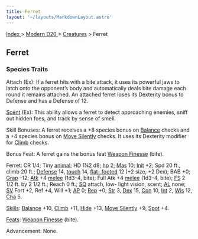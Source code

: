 ```yaml
---
title: Ferret
layout: '~/layouts/MarkdownLayout.astro'
---
```


[ Index ](/) > [ Modern D20 ](/modern.d20.srd) > [Creatures](/modern.d20.srd/creatures) > Ferret

## Ferret

### Species Traits

Attach (Ex): If a ferret hits with a bite attack, it uses its powerful jaws to
latch onto the opponent’s body and automatically deals bite damage each round
it remains attached. An attached ferret loses its Dexterity bonus to Defense
and has a Defense of 12.

[Scent](/modern.d20.srd/special.abilities/scent) (Ex): This ability allows a
ferret to detect approaching enemies, sniff out hidden foes, and track by
sense of smell.

Skill Bonuses: A ferret receives a +8 species bonus on
[Balance](/modern.d20.srd/skills/balance) checks and a +4 species bonus on
[Move Silently](/modern.d20.srd/skills/move.silently) checks. It uses its
Dexterity modifier for [Climb](/modern.d20.srd/skills/climb) checks.

Bonus Feat: A ferret gains the bonus feat [Weapon Finesse](/modern.d20.srd/feats/weapon.finesse) (bite).

Ferret: CR 1/4; Tiny [animal](/modern.d20.srd/creature.types/animal); HD 1¼2
d8; [hp](/modern.d20.srd/combat/hit.points) 2;
[Mas](/modern.d20.srd/creatures/creature.overview) 10;
[Init](/modern.d20.srd/combat/initiative) +2; Spd 20 ft., climb 20 ft.;
[Defense](/modern.d20.srd/combat/defense) 14,
[touch](/modern.d20.srd/combat/attack.actions) 14, [flat- footed](/modern.d20.srd/combat/surprise) 12 (+2 size, +2 Dex); BAB +0;
[Grap](/modern.d20.srd/combat/grapple) –12;
[Atk](/modern.d20.srd/combat/attack.roll) +4
[melee](/modern.d20.srd/combat/attack.roll) (1d3–4, bite); Full Atk +4
[melee](/modern.d20.srd/combat/attack.roll) (1d3–4, bite);
[FS](/modern.d20.srd/creatures/creature.overview) 2 1/2 ft. by 2 1/2 ft.;
Reach 0 ft.; [SQ](/modern.d20.srd/creatures/creature.overview) attach, low-
light vision, scent; [AL](/modern.d20.srd/basics/allegiances) none;
[SV](/modern.d20.srd/basics/saving.throws) Fort +2, Ref +4, Will +1;
[AP](/modern.d20.srd/creatures/creature.overview) 0;
[Rep](/modern.d20.srd/creatures/creature.overview) +0;
[Str](/modern.d20.srd/basics/ability.scores) 3,
[Dex](/modern.d20.srd/basics/ability.scores) 15,
[Con](/modern.d20.srd/basics/ability.scores) 10,
[Int](/modern.d20.srd/basics/ability.scores) 2,
[Wis](/modern.d20.srd/basics/ability.scores) 12,
[Cha](/modern.d20.srd/basics/ability.scores) 5.

[Skills](/modern.d20.srd/skills): [Balance](/modern.d20.srd/skills/balance)
+10, [Climb](/modern.d20.srd/skills/climb) +11,
[Hide](/modern.d20.srd/skills/hide) +13, [Move Silently](/modern.d20.srd/skills/move.silently) +9,
[Spot](/modern.d20.srd/skills/spot) +4.

[Feats](/modern.d20.srd/feats): [Weapon Finesse](/modern.d20.srd/feats/weapon.finesse) (bite).

Advancement: None.

